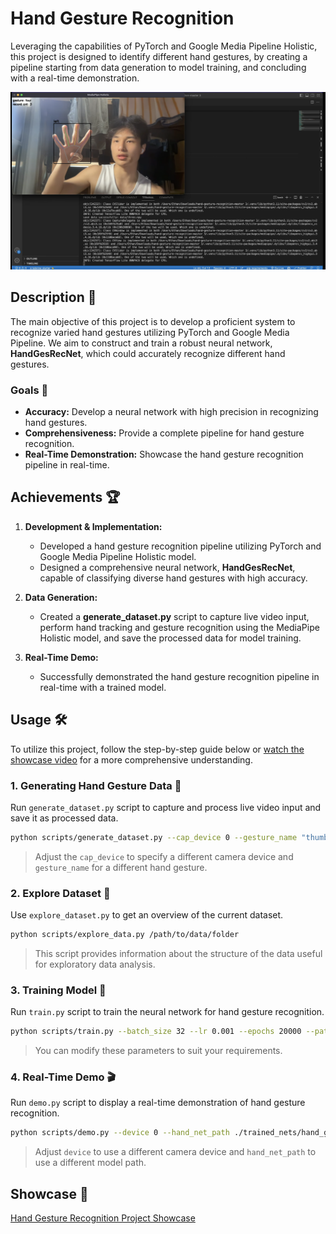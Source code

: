 # Hand Gesture Recognition

Leveraging the capabilities of PyTorch and Google Media Pipeline Holistic, this project is designed to identify different hand gestures, by creating a pipeline starting from data generation to model training, and concluding with a real-time demonstration.

![demo picture](/src/posts/hand-gesture-system/demo.png)

## Description 📑

The main objective of this project is to develop a proficient system to recognize varied hand gestures utilizing PyTorch and Google Media Pipeline. We aim to construct and train a robust neural network, **HandGesRecNet**, which could accurately recognize different hand gestures.

### Goals 🎯

- **Accuracy:** Develop a neural network with high precision in recognizing hand gestures.
- **Comprehensiveness:** Provide a complete pipeline for hand gesture recognition.
- **Real-Time Demonstration:** Showcase the hand gesture recognition pipeline in real-time.

## Achievements 🏆

1. **Development & Implementation:**

   - Developed a hand gesture recognition pipeline utilizing PyTorch and Google Media Pipeline Holistic model.
   - Designed a comprehensive neural network, **HandGesRecNet**, capable of classifying diverse hand gestures with high accuracy.

2. **Data Generation:**

   - Created a **generate_dataset.py** script to capture live video input, perform hand tracking and gesture recognition using the MediaPipe Holistic model, and save the processed data for model training.

3. **Real-Time Demo:**
   - Successfully demonstrated the hand gesture recognition pipeline in real-time with a trained model.

## Usage 🛠

To utilize this project, follow the step-by-step guide below or [watch the showcase video](https://youtu.be/jYYqw90qabE) for a more comprehensive understanding.

### 1. Generating Hand Gesture Data 🎥

Run `generate_dataset.py` script to capture and process live video input and save it as processed data.

```sh
python scripts/generate_dataset.py --cap_device 0 --gesture_name "thumbs_up"
```

> Adjust the `cap_device` to specify a different camera device and `gesture_name` for a different hand gesture.

### 2. Explore Dataset 🧐

Use `explore_dataset.py` to get an overview of the current dataset.

```sh
python scripts/explore_data.py /path/to/data/folder
```

> This script provides information about the structure of the data useful for exploratory data analysis.

### 3. Training Model 🧠

Run `train.py` script to train the neural network for hand gesture recognition.

```sh
python scripts/train.py --batch_size 32 --lr 0.001 --epochs 20000 --patience 100 --patience_delta 0.00001 --save_path ./trained_nets/hand_ges_rec_net
```

> You can modify these parameters to suit your requirements.

### 4. Real-Time Demo 🎬

Run `demo.py` script to display a real-time demonstration of hand gesture recognition.

```sh
python scripts/demo.py --device 0 --hand_net_path ./trained_nets/hand_ges_rec_net
```

> Adjust `device` to use a different camera device and `hand_net_path` to use a different model path.

## Showcase 🌟

[Hand Gesture Recognition Project Showcase](https://youtu.be/jYYqw90qabE)
